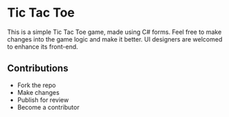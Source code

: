 ﻿# Tic Tac Toe

This is a simple Tic Tac Toe game, made using C# forms.
Feel free to make changes into the game logic and make it better.
UI designers are welcomed to enhance its front-end.

## Contributions
- Fork the repo
- Make changes
- Publish for review
- Become a contributor